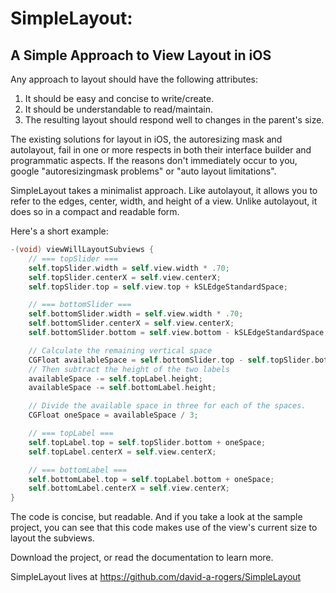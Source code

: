 SimpleLayout:
=
A Simple Approach to View Layout in iOS
-
  
Any approach to layout should have the following attributes:

1. It should be easy and concise to write/create.
2. It should be understandable to read/maintain.
3. The resulting layout should respond well to changes in the parent's size.

The existing solutions for layout in iOS, the autoresizing mask and autolayout, fail in one or more respects in both their interface builder and programmatic aspects.  If the reasons don't immediately occur to you, google "autoresizingmask problems" or "auto layout limitations".

SimpleLayout takes a minimalist approach.  Like autolayout, it allows you to refer to the edges, center, width, and height of a view.  Unlike autolayout, it does so in a compact and readable form.

Here's a short example:

```objective-c
-(void) viewWillLayoutSubviews {
    // === topSlider ===
    self.topSlider.width = self.view.width * .70;
    self.topSlider.centerX = self.view.centerX;
    self.topSlider.top = self.view.top + kSLEdgeStandardSpace;

    // === bottomSlider ===
    self.bottomSlider.width = self.view.width * .70;
    self.bottomSlider.centerX = self.view.centerX;
    self.bottomSlider.bottom = self.view.bottom - kSLEdgeStandardSpace;

    // Calculate the remaining vertical space
    CGFloat availableSpace = self.bottomSlider.top - self.topSlider.bottom;
    // Then subtract the height of the two labels
    availableSpace -= self.topLabel.height;
    availableSpace -= self.bottomLabel.height;

    // Divide the available space in three for each of the spaces.
    CGFloat oneSpace = availableSpace / 3;

    // === topLabel ===
    self.topLabel.top = self.topSlider.bottom + oneSpace;
    self.topLabel.centerX = self.view.centerX;

    // === bottomLabel ===
    self.bottomLabel.top = self.topLabel.bottom + oneSpace;
    self.bottomLabel.centerX = self.view.centerX;
}
```

The code is concise, but readable.  And if you take a look at the sample project, you can see that this code makes use of the view's current size to layout the subviews.

Download the project, or read the documentation to learn more.

SimpleLayout lives at https://github.com/david-a-rogers/SimpleLayout
